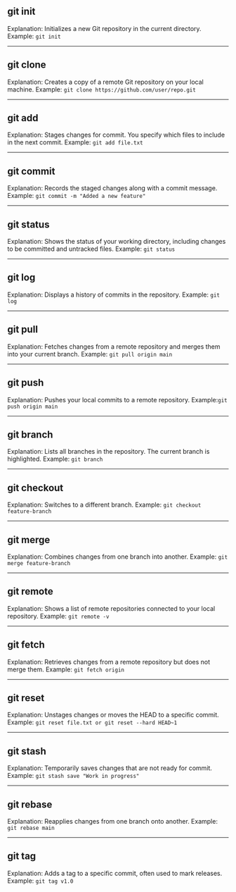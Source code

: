 ## git init

Explanation: Initializes a new Git repository in the current directory.
Example: `git init`

---
## git clone

Explanation: Creates a copy of a remote Git repository on your local machine.
Example: `git clone https://github.com/user/repo.git`

---
## git add

Explanation: Stages changes for commit. You specify which files to include in the next commit.
Example: `git add file.txt`

---
## git commit

Explanation: Records the staged changes along with a commit message.
Example: `git commit -m "Added a new feature"`

---
## git status

Explanation: Shows the status of your working directory, including changes to be committed and untracked files.
Example: `git status`

---
## git log

Explanation: Displays a history of commits in the repository.
Example: `git log`

---
## git pull

Explanation: Fetches changes from a remote repository and merges them into your current branch.
Example: `git pull origin main`

---
## git push

Explanation: Pushes your local commits to a remote repository.
Example:`git push origin main` 

---
## git branch

Explanation: Lists all branches in the repository. The current branch is highlighted.
Example: `git branch`

---
## git checkout

Explanation: Switches to a different branch.
Example: `git checkout feature-branch`

---
## git merge

Explanation: Combines changes from one branch into another.
Example: `git merge feature-branch`

---
## git remote

Explanation: Shows a list of remote repositories connected to your local repository.
Example: `git remote -v`

---
## git fetch

Explanation: Retrieves changes from a remote repository but does not merge them.
Example: `git fetch origin`

---
## git reset

Explanation: Unstages changes or moves the HEAD to a specific commit.
Example: `git reset file.txt or git reset --hard HEAD~1`

---
## git stash

Explanation: Temporarily saves changes that are not ready for commit.
Example: `git stash save "Work in progress"`

---
## git rebase

Explanation: Reapplies changes from one branch onto another.
Example: `git rebase main`

---
## git tag

Explanation: Adds a tag to a specific commit, often used to mark releases.
Example: `git tag v1.0`